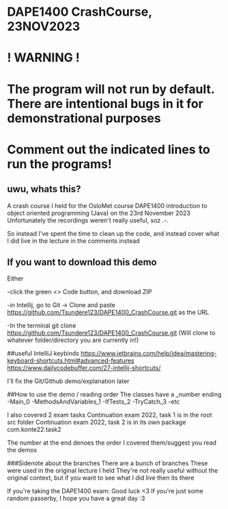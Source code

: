 # DAPE1400 CrashCourse, 23NOV2023
# ! WARNING !
# The program will not run by default. There are intentional bugs in it for demonstrational purposes
# Comment out the indicated lines to run the programs!

## uwu, whats this?
A crash course I held for the OsloMet course DAPE1400 introduction to object oriented programming (Java) on the 23rd November 2023
Unfortunately the recordings weren't really useful, soz .-.

So instead I've spent the time to clean up the code, and instead cover what I did live in the lecture in the comments instead

## If you want to download this demo
Either

-click the green <> Code button, and download ZIP

-in Intellij, go to Git -> Clone and paste https://github.com/Tsundere123/DAPE1400_CrashCourse.git as the URL

-In the terminal git clone https://github.com/Tsundere123/DAPE1400_CrashCourse.git (Will clone to whatever folder/directory you are currently in!)

##useful IntelliJ keybinds
https://www.jetbrains.com/help/idea/mastering-keyboard-shortcuts.html#advanced-features
https://www.dailycodebuffer.com/27-intellij-shortcuts/

I'll fix the Git/Github demo/explanation later

##How to use the demo / reading order
The classes have a _number ending
-Main_0
-MethodsAndVariables_1
-IfTests_2
-TryCatch_3
-etc

I also covered 2 exam tasks
Continuation exam 2022, task 1 is in the root src folder
Continuation exam 2022, task 2 is in its own package com.konte22.task2

The number at the end denoes the order I covered them/suggest you read the demos

###Sidenote about the branches
There are a bunch of branches
These were used in the original lecture I held
They're not really useful without the original context, but if you want to see what I did live then its there

If you're taking the DAPE1400 exam: Good luck <3
If you're just some random passerby, I hope you have a great day :3
